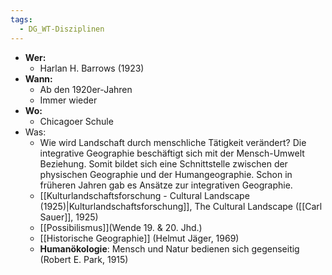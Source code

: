 ```yaml
---
tags:
  - DG_WT-Disziplinen
---
```


- **Wer:**
	- Harlan H. Barrows (1923)
- **Wann:**
	- Ab den 1920er-Jahren
	- Immer wieder
- **Wo:**
	- Chicagoer Schule
- Was:
	- Wie wird Landschaft durch menschliche Tätigkeit verändert? Die integrative Geographie beschäftigt sich mit der Mensch-Umwelt Beziehung. Somit bildet sich eine Schnittstelle zwischen der physischen Geographie und der Humangeographie. Schon in früheren Jahren gab es Ansätze zur integrativen Geographie.
	- [[Kulturlandschaftsforschung - Cultural Landscape (1925)|Kulturlandschaftsforschung]], The Cultural Landscape ([[Carl Sauer]], 1925)
	- [[Possibilismus]](Wende 19. & 20. Jhd.)
	- [[Historische Geographie]] (Helmut Jäger, 1969)
	- **Humanökologie**: Mensch und Natur bedienen sich gegenseitig (Robert E. Park, 1915)